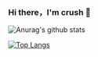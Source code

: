 ### Hi there，I'm crush 👋

<!--
**Crush/Crush** is a ✨ _special_ ✨ repository because its `README.md` (this file) appears on your GitHub profile.

Here are some ideas to get you started:

- 🔭 I’m currently working on ...
- 🌱 I’m currently learning ...
- 👯 I’m looking to collaborate on ...
- 🤔 I’m looking for help with ...
- 💬 Ask me about ...
- 📫 How to reach me: ...
- 😄 Pronouns: ...
- ⚡ Fun fact: ...
-->

![Anurag's github stats](https://github-readme-stats.vercel.app/api?username=crush996&show_icons=true&theme=cobalt)

[![Top Langs](https://github-readme-stats.vercel.app/api/top-langs/?username=crush996&layout=compact)](https://github.com/anuraghazra/github-readme-stats)
